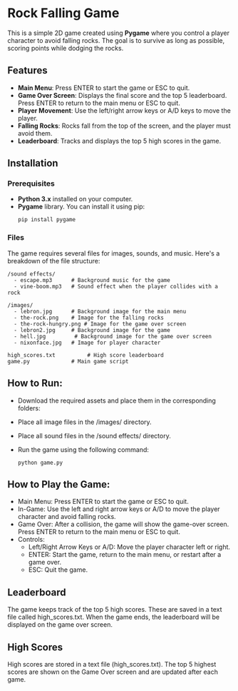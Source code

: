 # Rock Falling Game

This is a simple 2D game created using **Pygame** where you control a player character to avoid falling rocks. The goal is to survive as long as possible, scoring points while dodging the rocks.

## Features

- **Main Menu**: Press ENTER to start the game or ESC to quit.
- **Game Over Screen**: Displays the final score and the top 5 leaderboard. Press ENTER to return to the main menu or ESC to quit.
- **Player Movement**: Use the left/right arrow keys or A/D keys to move the player.
- **Falling Rocks**: Rocks fall from the top of the screen, and the player must avoid them.
- **Leaderboard**: Tracks and displays the top 5 high scores in the game.

## Installation

### Prerequisites

- **Python 3.x** installed on your computer.
- **Pygame** library. You can install it using pip:
  ```
  pip install pygame
  ```
### Files
The game requires several files for images, sounds, and music. Here's a breakdown of the file structure:

``` 
/sound effects/
  - escape.mp3      # Background music for the game
  - vine-boom.mp3   # Sound effect when the player collides with a rock

/images/
  - lebron.jpg      # Background image for the main menu
  - the-rock.png    # Image for the falling rocks
  - the-rock-hungry.png # Image for the game over screen
  - lebron2.jpg     # Background image for the game
  - hell.jpg         # Background image for the game over screen
  - nixonface.jpg   # Image for player character

high_scores.txt          # High score leaderboard
game.py             # Main game script
```

## How to Run:
- Download the required assets and place them in the corresponding folders:
- Place all image files in the /images/ directory.
- Place all sound files in the /sound effects/ directory.
- Run the game using the following command:

  ```
  python game.py
  ```

## How to Play the Game:
- Main Menu: Press ENTER to start the game or ESC to quit.
- In-Game: Use the left and right arrow keys or A/D to move the player character and avoid falling rocks.
- Game Over: After a collision, the game will show the game-over screen. Press ENTER to return to the main menu or ESC to quit.
- Controls:
  - Left/Right Arrow Keys or A/D: Move the player character left or right.
  - ENTER: Start the game, return to the main menu, or restart after a game over.
  - ESC: Quit the game.

## Leaderboard
The game keeps track of the top 5 high scores. These are saved in a text file called high_scores.txt. When the game ends, the leaderboard will be displayed on the game over screen.

## High Scores
High scores are stored in a text file (high_scores.txt). The top 5 highest scores are shown on the Game Over screen and are updated after each game.



